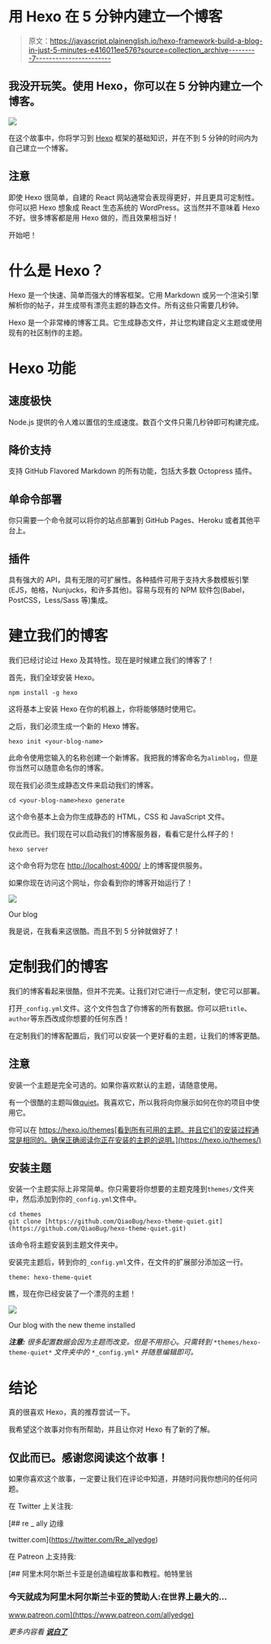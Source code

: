 # 用 Hexo 在 5 分钟内建立一个博客

> 原文：<https://javascript.plainenglish.io/hexo-framework-build-a-blog-in-just-5-minutes-e416011ee576?source=collection_archive---------7----------------------->

## 我没开玩笑。使用 Hexo，你可以在 5 分钟内建立一个博客。

![](img/7abaf06aebb259d572dd39bc5d374f61.png)

在这个故事中，你将学习到 [Hexo](https://hexo.io/) 框架的基础知识，并在不到 5 分钟的时间内为自己建立一个博客。

## 注意

即使 Hexo 很简单，自建的 React 网站通常会表现得更好，并且更具可定制性。你可以把 Hexo 想象成 React 生态系统的 WordPress。这当然并不意味着 Hexo 不好。很多博客都是用 Hexo 做的，而且效果相当好！

开始吧！

# 什么是 Hexo？

Hexo 是一个快速、简单而强大的博客框架。它用 Markdown 或另一个渲染引擎解析你的帖子，并生成带有漂亮主题的静态文件。所有这些只需要几秒钟。

Hexo 是一个非常棒的博客工具。它生成静态文件，并让您构建自定义主题或使用现有的社区制作的主题。

# Hexo 功能

## 速度极快

Node.js 提供的令人难以置信的生成速度。数百个文件只需几秒钟即可构建完成。

## 降价支持

支持 GitHub Flavored Markdown 的所有功能，包括大多数 Octopress 插件。

## 单命令部署

你只需要一个命令就可以将你的站点部署到 GitHub Pages、Heroku 或者其他平台上。

## 插件

具有强大的 API，具有无限的可扩展性。各种插件可用于支持大多数模板引擎(EJS，帕格，Nunjucks，和许多其他)。容易与现有的 NPM 软件包(Babel，PostCSS，Less/Sass 等)集成。

# 建立我们的博客

我们已经讨论过 Hexo 及其特性。现在是时候建立我们的博客了！

首先，我们全球安装 Hexo。

```
npm install -g hexo
```

这将基本上安装 Hexo 在你的机器上，你将能够随时使用它。

之后，我们必须生成一个新的 Hexo 博客。

```
hexo init <your-blog-name>
```

此命令使用您输入的名称创建一个新博客。我把我的博客命名为`alimblog`，但是你当然可以随意命名你的博客。

现在我们必须生成静态文件来启动我们的博客。

```
cd <your-blog-name>hexo generate
```

这个命令基本上会为你生成静态的 HTML，CSS 和 JavaScript 文件。

仅此而已。我们现在可以启动我们的博客服务器，看看它是什么样子的！

```
hexo server
```

这个命令将为您在 [http://localhost:4000/](http://localhost:4000/) 上的博客提供服务。

如果你现在访问这个网址，你会看到你的博客开始运行了！

![](img/94b2612564c20dd7a6fc0191a843b391.png)

Our blog

我是说，在我看来这很酷。而且不到 5 分钟就做好了！

# 定制我们的博客

我们的博客看起来很酷，但并不完美。让我们对它进行一点定制，使它可以部署。

打开`_config.yml`文件。这个文件包含了你博客的所有数据。你可以把`title`、`author`等东西改成你想要的任何东西！

在定制我们的博客配置后，我们可以安装一个更好看的主题，让我们的博客更酷。

## 注意

安装一个主题是完全可选的。如果你喜欢默认的主题，请随意使用。

有一个很酷的主题叫做[quiet](https://github.com/QiaoBug/hexo-theme-quiet)。我喜欢它，所以我将向你展示如何在你的项目中使用它。

你可以在 https://hexo.io/themes[看到所有可用的主题。并且它们的安装过程通常是相同的。确保正确阅读你正在安装的主题的说明。](https://hexo.io/themes/)

## 安装主题

安装一个主题实际上非常简单。你只需要将你想要的主题克隆到`themes/`文件夹中，然后添加到你的`_config.yml`文件中。

```
cd themes
git clone [https://github.com/QiaoBug/hexo-theme-quiet.git](https://github.com/QiaoBug/hexo-theme-quiet.git)
```

该命令将主题安装到主题文件夹中。

安装完主题后，转到你的`_config.yml`文件，在文件的扩展部分添加这一行。

```
theme: hexo-theme-quiet
```

瞧，现在你已经安装了一个漂亮的主题！

![](img/e43b1ec00b0426dfae0238652cb13923.png)

Our blog with the new theme installed

***注意:*** *很多配置数据会因为主题而改变。但是不用担心。只需转到* `*themes/hexo-theme-quiet*` *文件夹中的* `*_config.yml*` *并随意编辑即可。*

# 结论

真的很喜欢 Hexo，真的推荐尝试一下。

我希望这个故事对你有所帮助，并且让你对 Hexo 有了新的了解。

## 仅此而已。感谢您阅读这个故事！

如果你喜欢这个故事，一定要让我们在评论中知道，并随时问我你想问的任何问题。

在 Twitter 上关注我:

[](https://twitter.com/Re_allyedge) [## re _ ally 边缘

twitter.com](https://twitter.com/Re_allyedge) 

在 Patreon 上支持我:

[](https://www.patreon.com/allyedge) [## 阿里木阿尔斯兰卡亚是创造编程故事和教程。帕特里翁

### 今天就成为阿里木阿尔斯兰卡亚的赞助人:在世界上最大的…

www.patreon.com](https://www.patreon.com/allyedge) 

*更多内容看* [***说白了***](http://plainenglish.io)